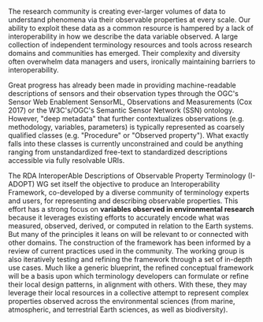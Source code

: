 <p>The research community is creating ever-larger volumes of data to understand phenomena via their observable properties at every scale. Our ability to exploit these data as a common resource is hampered by a lack of interoperability in how we describe the data variable observed. A large collection of independent terminology resources and tools across research domains and communities has emerged. Their complexity and diversity often overwhelm data managers and users, ironically maintaining barriers to interoperability.</p>

<p>Great progress has already been made in providing machine-readable descriptions of sensors and their observation types through the OGC's Sensor Web Enablement SensorML, Observations and Measurements (Cox 2017) or the W3C's/OGC's Semantic Sensor Network (SSN) ontology. However, "deep metadata" that further contextualizes observations (e.g. methodology, variables, parameters) is typically represented as coarsely qualified classes (e.g. "Procedure" or "Observed property"). What exactly falls into these classes is currently unconstrained and could be anything ranging from unstandardized free-text to standardized descriptions accessible via fully resolvable URIs.</p>

<p>The RDA InteroperAble Descriptions of Observable Property Terminology (I-ADOPT) WG set itself the objective to produce an Interoperability Framework, co-developed by a diverse community of terminology experts and users, for representing and describing observable properties. This effort has a strong focus on <b>variables observed in environmental research</b> because it leverages existing efforts to accurately encode what was measured, observed, derived, or computed in relation to the Earth systems. But many of the principles it leans on will be relevant to or connected with other domains. The construction of the framework has been informed by a review of current practices used in the community. The working group is also iteratively testing and refining the framework through a set of in-depth use cases. Much like a generic blueprint, the refined conceptual framework will be a basis upon which terminology developers can formulate or refine their local design patterns, in alignment with others. With these, they may leverage their local resources in a collective attempt to represent complex properties observed across the environmental sciences (from marine, atmospheric, and terrestrial Earth sciences, as well as biodiversity).</p>
